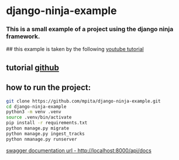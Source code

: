 # django-ninja-example

### This is a small example of a project using the django ninja framework.

## this example is taken by the following [youtube tutorial](https://www.youtube.com/playlist?list=PL-2EBeDYMIbS7bXwkMOS_ajeTdNRnhApX)

## tutorial [github](https://github.com/bugbytes-io/django-ninja-v1)

## how to run the project:

```sh
git clone https://github.com/mpita/django-ninja-example.git
cd django-ninja-example
python3 -m venv .venv
source .venv/bin/activate
pip install -r requirements.txt
python manage.py migrate
python manage.py ingest_tracks
python nmanage.py runserver
```

[swagger documentation url - http://localhost:8000/api/docs](http://localhost:8000/api/docs)
